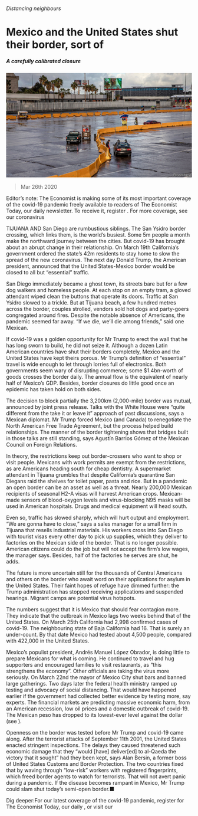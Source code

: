 ###### Distancing neighbours

# Mexico and the United States shut their border, sort of 

##### A carefully calibrated closure 

![image](images/20200328_AMP002_0.jpg) 

> Mar 26th 2020 

Editor’s note: The Economist is making some of its most important coverage of the covid-19 pandemic freely available to readers of The Economist Today, our daily newsletter. To receive it, register . For more coverage, see our coronavirus 

TIJUANA AND San Diego are rumbustious siblings. The San Ysidro border crossing, which links them, is the world’s busiest. Some 5m people a month make the northward journey between the cities. But covid-19 has brought about an abrupt change in their relationship. On March 19th California’s government ordered the state’s 42m residents to stay home to slow the spread of the new coronavirus. The next day Donald Trump, the American president, announced that the United States-Mexico border would be closed to all but “essential” traffic.

San Diego immediately became a ghost town, its streets bare but for a few dog walkers and homeless people. At each stop on an empty tram, a gloved attendant wiped clean the buttons that operate its doors. Traffic at San Ysidro slowed to a trickle. But at Tijuana beach, a few hundred metres across the border, couples strolled, vendors sold hot dogs and party-goers congregated around fires. Despite the notable absence of Americans, the pandemic seemed far away. “If we die, we’ll die among friends,” said one Mexican.


If covid-19 was a golden opportunity for Mr Trump to erect the wall that he has long sworn to build, he did not seize it. Although a dozen Latin American countries have shut their borders completely, Mexico and the United States have kept theirs porous. Mr Trump’s definition of “essential” travel is wide enough to let through lorries full of electronics. Both governments seem wary of disrupting commerce; some $1.4bn-worth of goods crosses the border daily. The annual flow is the equivalent of nearly half of Mexico’s GDP. Besides, border closures do little good once an epidemic has taken hold on both sides.

The decision to block partially the 3,200km (2,000-mile) border was mutual, announced by joint press release. Talks with the White House were “quite different from the take it or leave it” approach of past discussions, says a Mexican diplomat. Mr Trump forced Mexico (and Canada) to renegotiate the North American Free Trade Agreement, but the process helped build relationships. The manner of the border tightening shows that bridges built in those talks are still standing, says Agustín Barrios Gómez of the Mexican Council on Foreign Relations.

In theory, the restrictions keep out border-crossers who want to shop or visit people. Mexicans with work permits are exempt from the restrictions, as are Americans heading south for cheap dentistry. A supermarket attendant in Tijuana grumbles that despite California’s quarantine San Diegans raid the shelves for toilet paper, pasta and rice. But in a pandemic an open border can be an asset as well as a threat. Nearly 200,000 Mexican recipients of seasonal H2-A visas will harvest American crops. Mexican-made sensors of blood-oxygen levels and virus-blocking N95 masks will be used in American hospitals. Drugs and medical equipment will head south.

Even so, traffic has slowed sharply, which will hurt output and employment. “We are gonna have to close,” says a sales manager for a small firm in Tijuana that resells industrial materials. His workers cross into San Diego with tourist visas every other day to pick up supplies, which they deliver to factories on the Mexican side of the border. That is no longer possible. American citizens could do the job but will not accept the firm’s low wages, the manager says. Besides, half of the factories he serves are shut, he adds.

 The future is more uncertain still for the thousands of Central Americans and others on the border who await word on their applications for asylum in the United States. Their faint hopes of refuge have dimmed further: the Trump administration has stopped receiving applications and suspended hearings. Migrant camps are potential virus hotspots.

The numbers suggest that it is Mexico that should fear contagion more. They indicate that the outbreak in Mexico lags two weeks behind that of the United States. On March 25th California had 2,998 confirmed cases of covid-19. The neighbouring state of Baja California had 16. That is surely an under-count. By that date Mexico had tested about 4,500 people, compared with 422,000 in the United States.

Mexico’s populist president, Andrés Manuel López Obrador, is doing little to prepare Mexicans for what is coming. He continued to travel and hug supporters and encouraged families to visit restaurants, as “this strengthens the economy”. Other officials are taking the virus more seriously. On March 22nd the mayor of Mexico City shut bars and banned large gatherings. Two days later the federal health ministry ramped up testing and advocacy of social distancing. That would have happened earlier if the government had collected better evidence by testing more, say experts. The financial markets are predicting massive economic harm, from an American recession, low oil prices and a domestic outbreak of covid-19. The Mexican peso has dropped to its lowest-ever level against the dollar (see ).

Openness on the border was tested before Mr Trump and covid-19 came along. After the terrorist attacks of September 11th 2001, the United States enacted stringent inspections. The delays they caused threatened such economic damage that they “would [have] deliver[ed] to al-Qaeda the victory that it sought” had they been kept, says Alan Bersin, a former boss of United States Customs and Border Protection. The two countries fixed that by waving through “low-risk” workers with registered fingerprints, which freed border agents to watch for terrorists. That will not avert panic during a pandemic. If the disease becomes rampant in Mexico, Mr Trump could slam shut today’s semi-open border.■

Dig deeper:For our latest coverage of the covid-19 pandemic, register for The Economist Today, our daily , or visit our 


